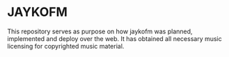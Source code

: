 # JAYKOFM
This repository serves as purpose on how jaykofm was planned, implemented and deploy over the web. It has obtained all necessary music licensing for copyrighted music material.
